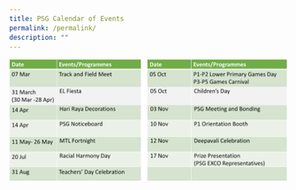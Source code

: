 ```yaml
---
title: PSG Calendar of Events
permalink: /permalink/
description: ""
---
```

![](/images/PSG/calendar%20final.png)